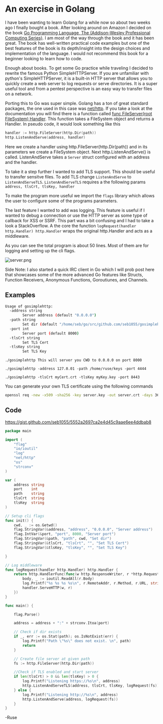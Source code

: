 # An exercise in Golang

I have been wanting to learn Golang for a while now so about two weeks ago I finally bought a book. After looking around on Amazon I decided on the book [Go Programming Language, The (Addison-Wesley Professional Computing Series)](https://www.amazon.com/Programming-Language-Addison-Wesley-Professional-Computing/dp/0134190440/ref=sr_1_3?dchild=1&keywords=golang&qid=1614821054&s=books&sr=1-3). I am most of the way through the book and it has been great. The book has well-written practical code examples but one of the best features of the book is its depth/insight into the design choices and implementation of the language. I would not recommend this book for a beginner looking to learn how to code.

Enough about books. To get some Go practice while traveling I decided to rewrite the famous Python SimpleHTTPServer. If you are unfamiliar with python's SimpleHTTPServer, it is a built-in HTTP server that allows you to quickly create a web server to log requests or serve directories. It is a super useful tool and from a pentest perspective is an easy way to transfer files on a network. 

Porting this to Go was super simple. Golang has a ton of great standard packages, the one used in this case was [net/http](https://golang.org/pkg/net/http/). If you take a look at the documentation you will find there is a function called [func FileServer(root FileSystem) Handler](https://golang.org/pkg/net/http/#FileServer). This function takes a FileSystem object and returns a Handler. In pseudo code, it would look something like this 

```Go
handler := http.FileServer(http.Dir(path))
http.ListenAndServe(address, handler)
```

Here we create a handler using http.FileServer(http.Dir(path)) and in its parameters we create a FileSystem object. Next http.ListenAndServe() is called. ListenAndServe takes a `Server` struct configured with an address and the handler.

To take it a step further I wanted to add TLS support. This should be useful to transfer sensitve files. To add TLS change `ListenAndServe` to `ListenAndServeTLS`. `ListenAndServeTLS` requires a the following params `address, tlsCrt, tlsKey, handler`

To make the program more useful we import the `flags` library which allows the user to configure some of the programs parameters.

The last feature I wanted to add was logging. This feature is useful if I wanted to debug a connection or use the HTTP server as some type of callback for XSS or SSRF. This part was a bit confusing and I had to take a look a StackOverflow. A the core the function `logRequest(handler http.Handler) http.Handler` wraps the original http.Handler and acts as a middleware.

As you can see the total program is about 50 lines. Most of them are for logging and setting up the cli flags. 




![server.png](https://cdn.ruse.tech/imgs/GoSimpleHttp/server.png)



Side Note: I also started a quick IRC client in Go which I will prob post here that showcases some of the more advanced Go features like Structs, Function Receivers, Anonymous Functions, Goroutiunes, and Channels.


## Examples 

```bash
Usage of gosimplehttp:
  -address string
    	Server address (default "0.0.0.0")
  -path string
    	Set dir (default "/home/seb/go/src/github.com/seb1055/gosimplehttp")
  -port int
    	Server port (default 8000)
  -tlsCrt string
    	Set TLS Cert
  -tlsKey string
    	Set TLS Key
```
```
./gosimplehttp This will server you CWD to 0.0.0.0 on port 8000

./gosimplehttp -address 127.0.01 -path /home/ruse/keys -port 4444

./gosimplehttp -tlsCrt myCert.crt -tlsKey myKey.key -port 8443
```
You can generate your own TLS certificate using the following commands 

```bash 
openssl req -new -x509 -sha256 -key server.key -out server.crt -days 3650
```


## Code 

https://gist.github.com/seb1055/5552a2697ca2e4d45c9aae6ee4ddbab8


```go
package main

import (
	"flag"
	"io/ioutil"
	"log"
	"net/http"
	"os"
	"strconv"
)

var (
	address string
	port    int
	path    string
	tlsCrt  string
	tlsKey  string
)

// Setup cli flags
func init() {
	cwd, _ := os.Getwd()
	flag.StringVar(&address, "address", "0.0.0.0", "Server address")
	flag.IntVar(&port, "port", 8000, "Server port")
	flag.StringVar(&path, "path", cwd, "Set dir")
	flag.StringVar(&tlsCrt, "tlsCrt", "", "Set TLS Cert")
	flag.StringVar(&tlsKey, "tlsKey", "", "Set TLS Key")

}

// Log middleware
func logRequest(handler http.Handler) http.Handler {
	return http.HandlerFunc(func(w http.ResponseWriter, r *http.Request) {
		body, _ := ioutil.ReadAll(r.Body)
		log.Printf("%s %s %s %s\n", r.RemoteAddr, r.Method, r.URL, string(body))
		handler.ServeHTTP(w, r)
	})
}

func main() {

	flag.Parse()

	address = address + ":" + strconv.Itoa(port)

	// Check if dir exists
	if _, err := os.Stat(path); os.IsNotExist(err) {
		log.Printf("Path \"%s\" does not exist. \n", path)
		return
	}

	// Create file server at given path
	fs := http.FileServer(http.Dir(path))

	//Check if TLS enabled and start server
	if len(tlsCrt) > 0 && len(tlsKey) > 0 {
		log.Printf("Listening https://%s\n", address)
		http.ListenAndServeTLS(address, tlsCrt, tlsKey, logRequest(fs))
	} else {
		log.Printf("Listening http://%s\n", address)
		http.ListenAndServe(address, logRequest(fs))
	}
}
```

-Ruse